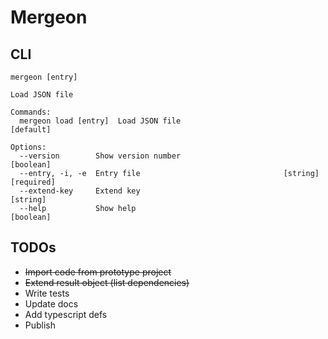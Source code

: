 # Mergeon

## CLI

```text
mergeon [entry]

Load JSON file

Commands:
  mergeon load [entry]  Load JSON file                                  [default]

Options:
  --version        Show version number                                 [boolean]
  --entry, -i, -e  Entry file                                [string] [required]
  --extend-key     Extend key                                           [string]
  --help           Show help                                           [boolean]
```

## TODOs

* ~~Import code from prototype project~~
* ~~Extend result object (list dependencies)~~
* Write tests
* Update docs
* Add typescript defs
* Publish
